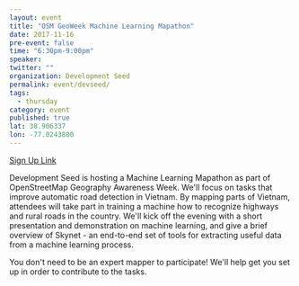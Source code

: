 ```yaml
---
layout: event
title: "OSM GeoWeek Machine Learning Mapathon"
date: 2017-11-16
pre-event: false
time: "6:30pm-9:00pm"
speaker:
twitter: ""
organization: Development Seed
permalink: event/devseed/
tags:
  - thursday
category: event
published: true
lat: 38.906337
lon: -77.0243800
---
```


<a href="https://www.eventbrite.com/e/osm-geoweek-machine-learning-mapathon-tickets-39773763397">Sign Up Link </a>

Development Seed is hosting a Machine Learning Mapathon as part of OpenStreetMap Geography Awareness Week. We'll focus on tasks that improve automatic road detection in Vietnam. By mapping parts of Vietnam, attendees will take part in training a machine how to recognize highways and rural roads in the country. We'll kick off the evening with a short presentation and demonstration on machine learning, and give a brief overview of Skynet - an end-to-end set of tools for extracting useful data from a machine learning process.

You don't need to be an expert mapper to participate! We'll help get you set up in order to contribute to the tasks.
